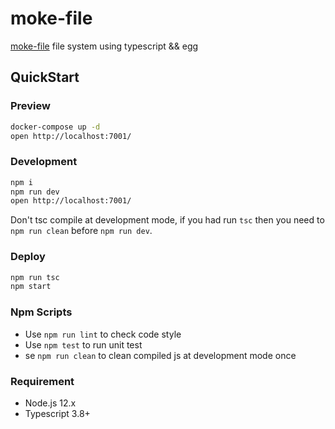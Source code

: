 # moke-file

[moke-file](https://github.com/Micjoyce/moke-file) file system using typescript && egg

## QuickStart

### Preview

```bash
docker-compose up -d
open http://localhost:7001/
```

### Development

```bash
npm i
npm run dev
open http://localhost:7001/
```

Don't tsc compile at development mode, if you had run `tsc` then you need to `npm run clean` before `npm run dev`.

### Deploy

```bash
npm run tsc
npm start
```

### Npm Scripts

- Use `npm run lint` to check code style
- Use `npm test` to run unit test
- se `npm run clean` to clean compiled js at development mode once

### Requirement

- Node.js 12.x
- Typescript 3.8+
